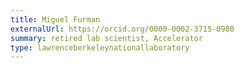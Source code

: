 ```yaml
---
title: Miguel Furman
externalUrl: https://orcid.org/0000-0002-3715-0980
summary: retired lab scientist, Accelerator
type: lawrenceberkeleynationallaboratory
---
```


